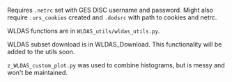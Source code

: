 Requires `.netrc` set with GES DISC username and password. Might also require `.urs_cookies` created and `.dodsrc` with path to cookies and netrc.

WLDAS functions are in `WLDAS_utils/wldas_utils.py`.

WLDAS subset download is in WLDAS_Download. This functionality will be added to the utils soon. 

`z_WLDAS_custom_plot.py` was used to combine histograms, but is messy and won't be maintained. 